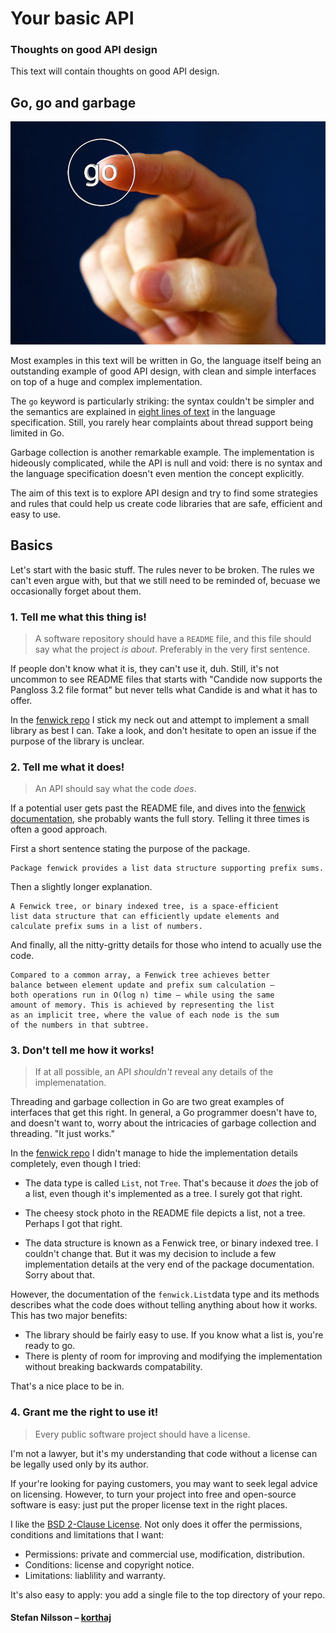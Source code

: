 # Your basic API

### Thoughts on good API design

This text will contain thoughts on good API design.


## Go, go and garbage

![go](go.jpg)

Most examples in this text will be written in Go, the language itself
being an outstanding example of good API design, with clean and simple
interfaces on top of a huge and complex implementation.

The `go` keyword is particularly striking: the syntax couldn't
be simpler and the semantics are explained in
[eight lines of text](https://golang.org/ref/spec#Go_statements)
in the language specification. Still, you rarely hear complaints
about thread support being limited in Go.

Garbage collection is another remarkable example.
The implementation is hideously complicated, while the API
is null and void: there is no syntax and the language specification
doesn't even mention the concept explicitly.

The aim of this text is to explore API design and try to find
some strategies and rules that could help us create code libraries
that are safe, efficient and easy to use.


## Basics

Let's start with the basic stuff. The rules never to be broken.
The rules we can't even argue with, but that we still need
to be reminded of, becuase we occasionally forget about them.


### 1. Tell me what this thing is!

> A software repository should have a `README` file,
> and this file should say what the project *is about*.
> Preferably in the very first sentence.

If people don't know what it is, they can't use it, duh.
Still, it's not uncommon to see README files that starts with
"Candide now supports the Pangloss 3.2 file format"
but never tells what Candide is and what it has to offer.

In the [fenwick repo][fenwick] I stick my neck out
and attempt to implement a small library as best I can.
Take a look, and don't hesitate to open an issue
if the purpose of the library is unclear.


### 2. Tell me what it does!

> An API should say what the code *does*.

If a potential user gets past the README file, and dives into
the [fenwick documentation][fenwickDOC], she probably wants
the full story. Telling it three times is often a good approach.

First a short sentence stating the purpose of the package.

    Package fenwick provides a list data structure supporting prefix sums.

Then a slightly longer explanation.

    A Fenwick tree, or binary indexed tree, is a space-efficient
    list data structure that can efficiently update elements and
    calculate prefix sums in a list of numbers.
    
And finally, all the nitty-gritty details for those who intend to
acually use the code.

    Compared to a common array, a Fenwick tree achieves better
    balance between element update and prefix sum calculation –
    both operations run in O(log n) time – while using the same
    amount of memory. This is achieved by representing the list
    as an implicit tree, where the value of each node is the sum
    of the numbers in that subtree.


### 3. Don't tell me how it works!

> If at all possible, an API *shouldn't* reveal any
> details of the implemenatation.

Threading and garbage collection in Go are two great examples of interfaces
that get this right. In general, a Go programmer doesn't have to,
and doesn't want to, worry about the intricacies of garbage collection
and threading. "It just works."

In the [fenwick repo][fenwick] I didn't manage to hide
the implementation details completely, even though I tried:

- The data type is called `List`, not `Tree`. That's because it *does*
  the job of a list, even though it's implemented as a tree.
  I surely got that right.
 
- The cheesy stock photo in the README file depicts a list, not a tree.
  Perhaps I got that right.

- The data structure is known as a Fenwick tree, or binary indexed tree.
  I couldn't change that. But it was my decision to include a few
  implementation details at the very end of the package documentation.
  Sorry about that.
  
However, the documentation of the `fenwick.List`data type and its methods
describes what the code does without telling anything about how it works.
This has two major benefits:

- The library should be fairly easy to use. If you know what a list is,
  you're ready to go.
- There is plenty of room for improving and modifying the implementation
  without breaking backwards compatability.
  
That's a nice place to be in.


### 4. Grant me the right to use it!

> Every public software project should have a license.

I'm not a lawyer, but it's my understanding that code without
a license can be legally used only by its author.

If your're looking for paying customers, you may want to seek
legal advice on licensing. However, to turn your project into
free and open-source software is easy: just put the proper
license text in the right places.

I like the [BSD 2-Clause License][BSD2]. Not only does it offer
the permissions, conditions and limitations that I want:

- Permissions: private and commercial use, modification, distribution.
- Conditions: license and copyright notice.
- Limitations: liablility and warranty.

It's also easy to apply: you add a single file to the top
directory of your repo.


#### Stefan Nilsson – [korthaj](https://github.com/korthaj)

[BSD2]: https://opensource.org/licenses/BSD-2-Clause
[gospec]: https://golang.org/ref/spec
[fenwick]: https://github.com/yourbasic/fenwick
[fenwickREADME]: https://github.com/yourbasic/fenwick/blob/master/README.md
[fenwickDOC]: https://godoc.org/github.com/yourbasic/fenwick

